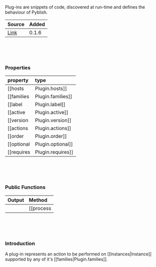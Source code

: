 Plug-ins are snippets of code, discovered at run-time and defines the behaviour of Pyblish.

| Source     | Added
|------------|---------
|[Link][]    | 0.1.6

[Link]: https://github.com/pyblish/pyblish/blob/6e9bfce6254ea56411af857afa49423a57f7b425/pyblish/plugin.py#L119

<br>
<br>
<br>

### Properties

| property                                       | type
|:-----------------------------------------------|:-----
| [[hosts|Plugin.hosts]]                         | list
| [[families|Plugin.families]]                   | list
| [[label|Plugin.label]]                         | str
| [[active|Plugin.active]]                       | bool
| [[version|Plugin.version]]                     | tuple
| [[actions|Plugin.actions]]                     | list
| [[order|Plugin.order]]                         | float
| [[optional|Plugin.optional]]                   | bool
| [[requires|Plugin.requires]]                   | str

<br>
<br>
<br>

### Public Functions

| Output        | Method                                                      |
|--------------:|:------------------------------------------------------------|
|               | [[process|Plugin.process]]([[Instance]])

<br>
<br>
<br>

### Introduction

A plug-in represents an action to be performed on [[Instances|Instance]] supported by any of it's [[families|Plugin.families]].
